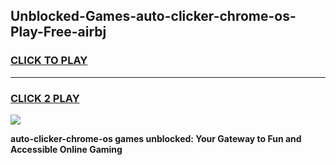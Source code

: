 
## Unblocked-Games-auto-clicker-chrome-os-Play-Free-airbj
<h3>
<a href="https://premium76.site?title=auto-clicker-chrome-os&ref=09A">CLICK TO PLAY</a></h3>
<hr>

<h3>
<a href="https://premium76.site?title=auto-clicker-chrome-os&ref=09A">CLICK 2 PLAY</a>
  
</h3>

<a href="https://premium76.site?title=auto-clicker-chrome-os&ref=09A"><img src="https://clearcache.store/games.png"></a>


**auto-clicker-chrome-os games unblocked: Your Gateway to Fun and Accessible Online Gaming**
